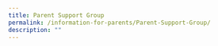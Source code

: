 ```yaml
---
title: Parent Support Group
permalink: /information-for-parents/Parent-Support-Group/
description: ""
---
```

